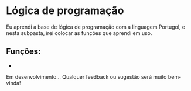 # Lógica de programação

Eu aprendi a base de lógica de programação com a linguagem Portugol, e nesta subpasta, irei colocar as funções que aprendi em uso.

Funções:
- 
-

Em desenvolvimento...
Qualquer feedback ou sugestão será muito bem-vinda!

